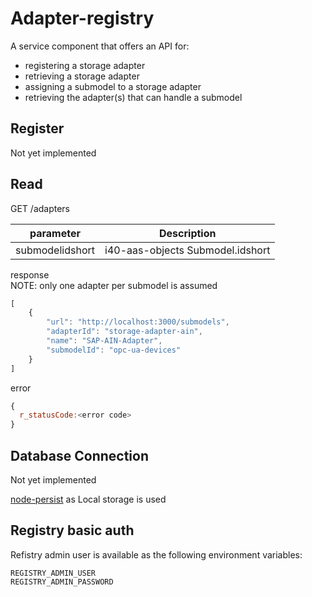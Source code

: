 # Adapter-registry

A service component that offers an API for:
 - registering a storage adapter 
 - retrieving a storage adapter  
 - assigning a submodel to a storage adapter
 - retrieving the adapter(s) that can  handle a submodel


## Register 

Not yet implemented

## Read


GET /adapters
 
|   parameter         |      Description                 |
|   :-------:         | :-------------------:            |
|   submodelidshort   | i40-aas-objects Submodel.idshort |

response </br>
NOTE: only one adapter per submodel is assumed
```javascript
[
    {
        "url": "http://localhost:3000/submodels",
        "adapterId": "storage-adapter-ain",
        "name": "SAP-AIN-Adapter",
        "submodelId": "opc-ua-devices"
    }
]
```

error
```javascript
{
  r_statusCode:<error code>
}
```

## Database Connection

Not yet implemented

[node-persist](https://www.npmjs.com/package/node-persist) as Local storage is used


## Registry basic auth

Refistry admin user is available as the following environment variables:

```
REGISTRY_ADMIN_USER 
REGISTRY_ADMIN_PASSWORD
```
